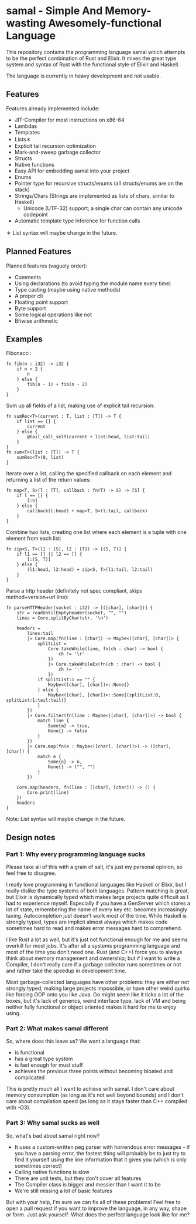 # samal - Simple And Memory-wasting Awesomely-functional Language

This repository contains the programming language samal which attempts to be the
perfect combination of Rust and Elixir. It mixes the great type system and syntax of Rust with
the functional style of Elixir and Haskell.

The language is currently in heavy development and not usable.

## Features

Features already implemented include:
* JIT-Compiler for most instructions on x86-64
* Lambdas
* Templates
* Lists＊
* Explicit tail recursion optimization
* Mark-and-sweep garbage collector
* Structs
* Native functions
* Easy API for embedding samal into your project
* Enums
* Pointer type for recursive structs/enums (all structs/enums are on the stack)
* Strings/Chars (Strings are implemented as lists of chars, similar to Haskell)
    * Unicode (UTF-32) support; a single char can contain any unicode codepoint
* Automatic template type inference for function calls

＊ List syntax will maybe change in the future.

## Planned Features

Planned features (vaguely order):

* Comments
* Using declarations (to avoid typing the module name every time)
* Type casting (maybe using native methods)
* A proper cli
* Floating point support
* Byte support
* Some logical operations like not
* Bitwise arithmetic

## Examples

Fibonacci:

    fn fib(n : i32) -> i32 {
        if n < 2 {
            n
        } else {
            fib(n - 1) + fib(n - 2)
        }
    }

Sum up all fields of a list, making use of explicit tail recursion:

    fn sumRec<T>(current : T, list : [T]) -> T {
        if list == [] {
            current
        } else {
            @tail_call_self(current + list:head, list:tail)
        }
    }
    fn sum<T>(list : [T]) -> T {
        sumRec<T>(0, list)
    }


Iterate over a list, calling the specified callback on each element and returning a list of the return values:

    fn map<T, S>(l : [T], callback : fn(T) -> S) -> [S] {
        if l == [] {
            [:S]
        } else {
            callback(l:head) + map<T, S>(l:tail, callback)
        }
    }


Combine two lists, creating one list where each element is a tuple with one element from each list:

    fn zip<S, T>(l1 : [S], l2 : [T]) -> [(S, T)] {
        if l1 == [] || l2 == [] {
            [:(S, T)]
        } else {
            (l1:head, l2:head) + zip<S, T>(l1:tail, l2:tail)
        }
    }

Parse a http header (definitely not spec compliant, skips method+version+url line):

    fn parseHTTPHeader(socket : i32) -> [([char], [char])] {
        str = readUntilEmptyHeader(socket, "", "")
        lines = Core.splitByChar(str, '\n')
        
        headers =
            lines:tail
            |> Core.map(fn(line : [char]) -> Maybe<([char], [char])> {
                splitList =
                    Core.takeWhile(line, fn(ch : char) -> bool {
                        ch != '\r'
                    })
                    |> Core.takeWhileEx(fn(ch : char) -> bool {
                        ch != ':'
                    })
                if splitList:1 == "" {
                    Maybe<([char], [char])>::None{}
                } else {
                    Maybe<([char], [char])>::Some{(splitList:0, splitList:1:tail:tail)}
                }
            })
            |> Core.filter(fn(line : Maybe<([char], [char])>) -> bool {
                match line {
                    Some{m} -> true,
                    None{} -> false
                }
            })
            |> Core.map(fn(e : Maybe<([char], [char])>) -> ([char], [char]) {
                match e {
                    Some{n} -> n,
                    None{} -> ("", "")
                }
            })

        Core.map(headers, fn(line : ([char], [char])) -> () {
            Core.print(line)
        })
        headers
    }

Note: List syntax will maybe change in the future.

## Design notes

### Part 1: Why every programming language sucks

Please take all of this with a grain of salt, it's just my personal opinion, so feel free to disagree.

I really love programming in functional languages like Haskell or Elixir, but I really
dislike the type systems of both languages. Pattern matching is great, but Elixir is dynamically typed
which makes large projects quite difficult as I had to experience myself. Especially if you have a
GenServer which stores a lot of state, remembering the name of every key etc. becomes increasingly taxing.
Autocompletion just doesn't work most of the time. While Haskell is strongly typed, types are implicit
almost always which makes code sometimes hard to read and makes error messages hard to comprehend.

I like Rust a lot as well, but it's just not functional enough for me and seems overkill for most jobs. It's after
all a systems programming language and most of the time you don't need one. Rust (and C++) force you to always
think about memory management and ownership; but if I want to write a Compiler, I don't really care if a garbage
collector runs sometimes or not and rather take the speedup in development time.

Most garbage-collected languages have other problems: they are either not strongly typed, making large projects
impossible, or have other weird quirks like forcing OOP onto you like Java. Go might seem like it ticks a lot
of the boxes, but it's lack of generics, weird interface type, lack of VM and being neither fully functional
or object oriented makes it hard for me to enjoy using.

### Part 2: What makes samal different

So, where does this leave us? We want a language that:

* is functional
* has a great type system
* is fast enough for must stuff
* achieves the previous three points without becoming bloated and complicated

This is pretty much all I want to achieve with samal. I don't care about memory consumption (as long as it's
not well beyond bounds) and I don't care about compilation speed (as long as it stays faster than C++ compiled with
-O3).

### Part 3: Why samal sucks as well

So, what's bad about samal right now?

* It uses a custom-written peg parser with horrendous error messages - if you have a parsing error, the fastest
  thing will probably be to just try to find it yourself using the line information that it gives you (which is only
  sometimes correct)
* Calling native functions is slow
* There are unit tests, but they don't cover all features
* The Compiler class is bigger and messier than I want it to be
* We're still missing a lot of basic features

But with your help, I'm sure we can fix all of these problems! Feel free to open a pull request if you want to
improve the language, in any way, shape or form. Just ask yourself: What does the perfect language look like for me?
